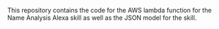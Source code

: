 This repository contains the code for the AWS lambda function for the Name Analysis Alexa skill as well as the JSON model for the skill.
